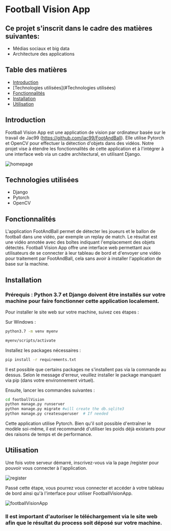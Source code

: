 # Football Vision App

## Ce projet s'inscrit dans le cadre des matières suivantes:
- Médias sociaux et big data
- Architecture des applications

## Table des matières

- [Introduction](#Introduction)
- [Technologies utilisées](#Technologies utilisées)
- [Fonctionnalités](#Fonctionnalités)
- [Installation](#Installation)
- [Utilisation](#Utilisation)

## Introduction

Football Vision App est une application de vision par ordinateur basée sur le travail de Jac99 (https://github.com/jac99/FootAndBall). Elle utilise Pytorch et OpenCV pour effectuer la détection d'objets dans des vidéos. Notre projet vise à étendre les fonctionnalités de cette application et à l'intégrer à une interface web via un cadre architectural, en utilisant Django.

<img src="https://cdn.discordapp.com/attachments/1183508687923453956/1193901735861829713/homepage.png?ex=65ae66a3&is=659bf1a3&hm=8c8cd34d4ff13ff30957fef89cfe21f6db9d5c6734e1a46966cd440ded5d1a26&" alt="homepage">

## Technologies utilisées

- Django 
- Pytorch
- OpenCV

## Fonctionnalités

L'application FootAndBall permet de détecter les joueurs et le ballon de football dans une vidéo, par exemple un replay de match. Le résultat est une vidéo annotée avec des boîtes indiquant l'emplacement des objets détectés. Football Vision App offre une interface web permettant aux utilisateurs de se connecter à leur tableau de bord et d'envoyer une vidéo pour traitement par FootAndBall, cela sans avoir à installer l'application de base sur la machine.

## Installation

### Prérequis : Python 3.7 et Django doivent être installés sur votre machine pour faire fonctionner cette application localement.

Pour installer le site web sur votre machine, suivez ces étapes :

Sur Windows :

```bash
python3.7 -m venv myenv
```

```bash
myenv/scripts/activate
```

Installez les packages nécessaires :

```bash
pip install -r requirements.txt
```

Il est possible que certains packages ne s'installent pas via la commande au dessus.
Selon le message d'erreur, veuillez installer le package manquant via pip (dans votre environnement virtuel).

Ensuite, lancer les commandes suivantes :

```bash
cd footballVision
python manage.py runserver
python manage.py migrate #will create the db.sqlite3
python manage.py createsuperuser  # If needed
```

Cette application utilise Pytorch. Bien qu'il soit possible d'entraîner le modèle soi-même, il est recommandé d'utiliser les poids déjà existants pour des raisons de temps et de performance.

## Utilisation

Une fois votre serveur démarré, inscrivez-vous via la page /register pour pouvoir vous connecter à l'application.

<img alt="register" src="https://cdn.discordapp.com/attachments/1183508687923453956/1193901736264478740/register.png?ex=65ae66a3&is=659bf1a3&hm=17c4a9c09cc888d4e8388cc120d74f8c018523d0b3da5defb8ad8be357f3edc7&">

Passé cette étape, vous pourrez vous connecter et accéder à votre tableau de bord ainsi qu'à l'interface pour utiliser FootballVisionApp.

<img src="https://cdn.discordapp.com/attachments/1183508687923453956/1193901735454969936/footballvision.png?ex=65ae66a3&is=659bf1a3&hm=b26726df6dd6382d2a7ef7fb46392bf76cd3dd42937e89e8e1b4f58183c4f29b&" alt="footballVisionApp">

### **Il est important d'autoriser le téléchargement via le site web afin que le résultat du process soit déposé sur votre machine.**
